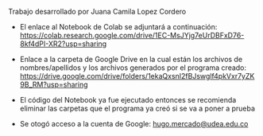 Trabajo desarrollado por Juana Camila Lopez Cordero

- El enlace al Notebook de Colab se adjuntará a continuación: https://colab.research.google.com/drive/1EC-MsJYjg7eUrDBFxD76-8kf4dPI-XR2?usp=sharing

- Enlace a la carpeta de Google Drive en la cual están los archivos de nombres/apellidos y los archivos generados por el programa creado: https://drive.google.com/drive/folders/1ekaQxsnI2fBJswglf4pkVxr7yZK9B_RM?usp=sharing

- El código del Notebook ya fue ejecutado entonces se recomienda eliminar las carpetas que el programa ya creó si se va a poner a prueba

- Se otogó acceso a la cuenta de Google: hugo.mercado@udea.edu.co

